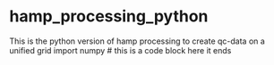 # hamp_processing_python
This is the python version of hamp processing to create qc-data on a unified grid
    import numpy # this is a code block
here it ends

